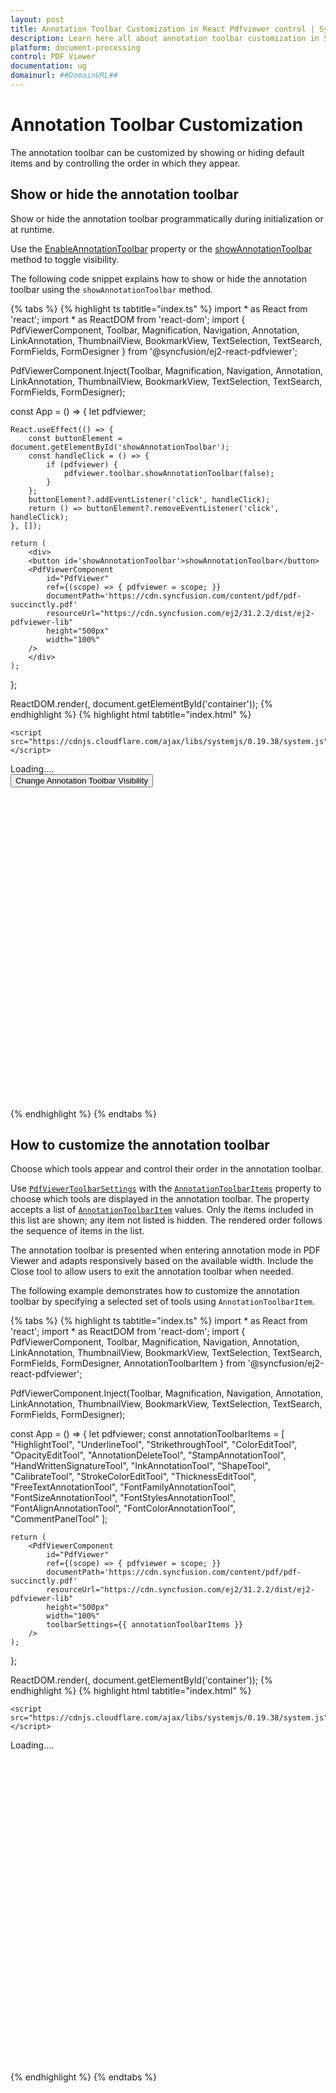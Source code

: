 ```yaml
---
layout: post
title: Annotation Toolbar Customization in React Pdfviewer control | Syncfusion
description: Learn here all about annotation toolbar customization in Syncfusion React Pdfviewer control of Syncfusion Essential JS 2 and more.
platform: document-processing
control: PDF Viewer 
documentation: ug
domainurl: ##DomainURL##
---
```


# Annotation Toolbar Customization

The annotation toolbar can be customized by showing or hiding default items and by controlling the order in which they appear.

## Show or hide the annotation toolbar

Show or hide the annotation toolbar programmatically during initialization or at runtime.

Use the [EnableAnnotationToolbar](https://ej2.syncfusion.com/react/documentation/api/pdfviewer/pdfViewerModel/#enableannotationtoolbar) property or the [showAnnotationToolbar](https://ej2.syncfusion.com/react/documentation/api/pdfviewer/toolbar/#showannotationtoolbar) method to toggle visibility.

The following code snippet explains how to show or hide the annotation toolbar using the `showAnnotationToolbar` method.

{% tabs %}
{% highlight ts tabtitle="index.ts" %}
import * as React from 'react';
import * as ReactDOM from 'react-dom';
import { PdfViewerComponent, Toolbar, Magnification, Navigation, Annotation, LinkAnnotation,
    ThumbnailView, BookmarkView, TextSelection, TextSearch, FormFields, FormDesigner } from '@syncfusion/ej2-react-pdfviewer';

PdfViewerComponent.Inject(Toolbar, Magnification, Navigation, Annotation, LinkAnnotation, ThumbnailView,
    BookmarkView, TextSelection, TextSearch, FormFields, FormDesigner);

const App = () => {
    let pdfviewer;

    React.useEffect(() => {
        const buttonElement = document.getElementById('showAnnotationToolbar');
        const handleClick = () => {
            if (pdfviewer) {
                pdfviewer.toolbar.showAnnotationToolbar(false);
            }
        };
        buttonElement?.addEventListener('click', handleClick);
        return () => buttonElement?.removeEventListener('click', handleClick);
    }, []);

    return (
        <div>
        <button id='showAnnotationToolbar'>showAnnotationToolbar</button>
        <PdfViewerComponent
            id="PdfViewer"
            ref={(scope) => { pdfviewer = scope; }}
            documentPath='https://cdn.syncfusion.com/content/pdf/pdf-succinctly.pdf'
            resourceUrl="https://cdn.syncfusion.com/ej2/31.2.2/dist/ej2-pdfviewer-lib"
            height="500px"
            width="100%"
        />
        </div>
    );
};

ReactDOM.render(<App />, document.getElementById('container'));
{% endhighlight %}
{% highlight html tabtitle="index.html" %}

<!DOCTYPE html>
<html lang="en">

<head>
    <title>EJ2 PDF Viewer</title>
    <meta charset="utf-8" />
    <meta name="viewport" content="width=device-width, initial-scale=1.0" />
    <meta name="description" content="React PDF Viewer Control" />
    <meta name="author" content="Syncfusion" />
    <link href="index.css" rel="stylesheet" />
    <link href="https://cdn.syncfusion.com/ej2/23.1.40/ej2-base/styles/material.css" rel="stylesheet" />
    <link href="https://cdn.syncfusion.com/ej2/23.1.40/ej2-pdfviewer/styles/material.css" rel="stylesheet" />
    <link href="https://cdn.syncfusion.com/ej2/23.1.40/ej2-buttons/styles/material.css" rel="stylesheet" />
    <link href="https://cdn.syncfusion.com/ej2/23.1.40/ej2-popups/styles/material.css" rel="stylesheet" />
    <link href="https://cdn.syncfusion.com/ej2/23.1.40/ej2-navigations/styles/material.css" rel="stylesheet" />
    <link href="https://cdn.syncfusion.com/ej2/23.1.40/ej2-dropdowns/styles/material.css" rel="stylesheet" />
    <link href="https://cdn.syncfusion.com/ej2/23.1.40/ej2-lists/styles/material.css" rel="stylesheet" />
    <link href="https://cdn.syncfusion.com/ej2/23.1.40/ej2-inputs/styles/material.css" rel="stylesheet" />
    <link href="https://cdn.syncfusion.com/ej2/23.1.40/ej2-splitbuttons/styles/material.css" rel="stylesheet" />
    <link href="https://cdn.syncfusion.com/ej2/23.1.40/ej2-notifications/styles/material.css" rel="stylesheet" />


    <script src="https://cdnjs.cloudflare.com/ajax/libs/systemjs/0.19.38/system.js"></script>
   <script src="systemjs.config.js"></script>
</head>
<body>
    <div id='loader'>Loading....</div>
    <button id="set">Change Annotation Toolbar Visibility</button>
    <div id='container'>
        <div id='PdfViewer' style="height:500px;width:100%;"></div>
    </div>
</body>
</html>

{% endhighlight %}
{% endtabs %}

## How to customize the annotation toolbar

Choose which tools appear and control their order in the annotation toolbar.

Use [`PdfViewerToolbarSettings`](https://ej2.syncfusion.com/react/documentation/api/pdfviewer/toolbarSettings/) with the [`AnnotationToolbarItems`](https://ej2.syncfusion.com/react/documentation/api/pdfviewer/toolbarSettings/#annotationtoolbaritems) property to choose which tools are displayed in the annotation toolbar. The property accepts a list of [`AnnotationToolbarItem`](https://ej2.syncfusion.com/react/documentation/api/pdfviewer/annotationToolbarItem/) values. Only the items included in this list are shown; any item not listed is hidden. The rendered order follows the sequence of items in the list.

The annotation toolbar is presented when entering annotation mode in PDF Viewer and adapts responsively based on the available width. Include the Close tool to allow users to exit the annotation toolbar when needed.

The following example demonstrates how to customize the annotation toolbar by specifying a selected set of tools using `AnnotationToolbarItem`.

{% tabs %}
{% highlight ts tabtitle="index.ts" %}
import * as React from 'react';
import * as ReactDOM from 'react-dom';
import { PdfViewerComponent, Toolbar, Magnification, Navigation, Annotation, LinkAnnotation,
    ThumbnailView, BookmarkView, TextSelection, TextSearch, FormFields, FormDesigner, AnnotationToolbarItem } from '@syncfusion/ej2-react-pdfviewer';

PdfViewerComponent.Inject(Toolbar, Magnification, Navigation, Annotation, LinkAnnotation, ThumbnailView,
    BookmarkView, TextSelection, TextSearch, FormFields, FormDesigner);

const App = () => {
    let pdfviewer;
    const annotationToolbarItems = [
        "HighlightTool",
        "UnderlineTool",
        "StrikethroughTool",
        "ColorEditTool",
        "OpacityEditTool",
        "AnnotationDeleteTool",
        "StampAnnotationTool",
        "HandWrittenSignatureTool",
        "InkAnnotationTool",
        "ShapeTool",
        "CalibrateTool",
        "StrokeColorEditTool",
        "ThicknessEditTool",
        "FreeTextAnnotationTool",
        "FontFamilyAnnotationTool",
        "FontSizeAnnotationTool",
        "FontStylesAnnotationTool",
        "FontAlignAnnotationTool",
        "FontColorAnnotationTool",
        "CommentPanelTool"
    ];

    return (
        <PdfViewerComponent
            id="PdfViewer"
            ref={(scope) => { pdfviewer = scope; }}
            documentPath='https://cdn.syncfusion.com/content/pdf/pdf-succinctly.pdf'
            resourceUrl="https://cdn.syncfusion.com/ej2/31.2.2/dist/ej2-pdfviewer-lib"
            height="500px"
            width="100%"
            toolbarSettings={{ annotationToolbarItems }}
        />
    );
};

ReactDOM.render(<App />, document.getElementById('container'));
{% endhighlight %}
{% highlight html tabtitle="index.html" %}

<!DOCTYPE html>
<html lang="en">

<head>
    <title>EJ2 PDF Viewer</title>
    <meta charset="utf-8" />
    <meta name="viewport" content="width=device-width, initial-scale=1.0" />
    <meta name="description" content="React PDF Viewer Control" />
    <meta name="author" content="Syncfusion" />
    <link href="index.css" rel="stylesheet" />
    <link href="https://cdn.syncfusion.com/ej2/23.1.40/ej2-base/styles/material.css" rel="stylesheet" />
    <link href="https://cdn.syncfusion.com/ej2/23.1.40/ej2-pdfviewer/styles/material.css" rel="stylesheet" />
    <link href="https://cdn.syncfusion.com/ej2/23.1.40/ej2-buttons/styles/material.css" rel="stylesheet" />
    <link href="https://cdn.syncfusion.com/ej2/23.1.40/ej2-popups/styles/material.css" rel="stylesheet" />
    <link href="https://cdn.syncfusion.com/ej2/23.1.40/ej2-navigations/styles/material.css" rel="stylesheet" />
    <link href="https://cdn.syncfusion.com/ej2/23.1.40/ej2-dropdowns/styles/material.css" rel="stylesheet" />
    <link href="https://cdn.syncfusion.com/ej2/23.1.40/ej2-lists/styles/material.css" rel="stylesheet" />
    <link href="https://cdn.syncfusion.com/ej2/23.1.40/ej2-inputs/styles/material.css" rel="stylesheet" />
    <link href="https://cdn.syncfusion.com/ej2/23.1.40/ej2-splitbuttons/styles/material.css" rel="stylesheet" />
    <link href="https://cdn.syncfusion.com/ej2/23.1.40/ej2-notifications/styles/material.css" rel="stylesheet" />


    <script src="https://cdnjs.cloudflare.com/ajax/libs/systemjs/0.19.38/system.js"></script>
   <script src="systemjs.config.js"></script>
</head>
<body>
    <div id='loader'>Loading....</div>
    <div id='container'>
        <div id='PdfViewer' style="height:500px;width:100%;"></div>
    </div>
</body>
</html>

{% endhighlight %}
{% endtabs %}
